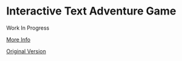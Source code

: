 # Interactive Text Adventure Game

Work In Progress

[More Info](https://medium.com/@dimterion/making-an-interactive-text-adventure-game-with-react-779667cca2cb)

[Original Version](https://github.com/Dimterion/Interactive-text-adventure-game)
